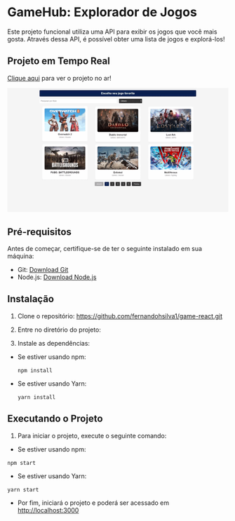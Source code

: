 # GameHub: Explorador de Jogos

Este projeto funcional utiliza uma API para exibir os jogos que você mais gosta. Através dessa API, é possível obter uma lista de jogos e explorá-los!


## Projeto em Tempo Real

<a href="https://gamehub-react-sage.vercel.app/">Clique aqui</a> para ver o projeto no ar!

![GIF do Projeto](src/img/gamehub.gif)

## Pré-requisitos

Antes de começar, certifique-se de ter o seguinte instalado em sua máquina:

- Git: [Download Git](https://git-scm.com/downloads)
- Node.js: [Download Node.js](https://nodejs.org/)

## Instalação

1. Clone o repositório:
https://github.com/fernandohsilva1/game-react.git

2. Entre no diretório do projeto:

3. Instale as dependências:

- Se estiver usando npm:

  ```
  npm install
  ```

- Se estiver usando Yarn:

  ```
  yarn install
  ```

## Executando o Projeto

1. Para iniciar o projeto, execute o seguinte comando:

- Se estiver usando npm:
```
npm start
```

- Se estiver usando Yarn:
```
yarn start
```

- Por fim, iniciará o projeto e poderá ser acessado em [http://localhost:3000](http://localhost:3000)
